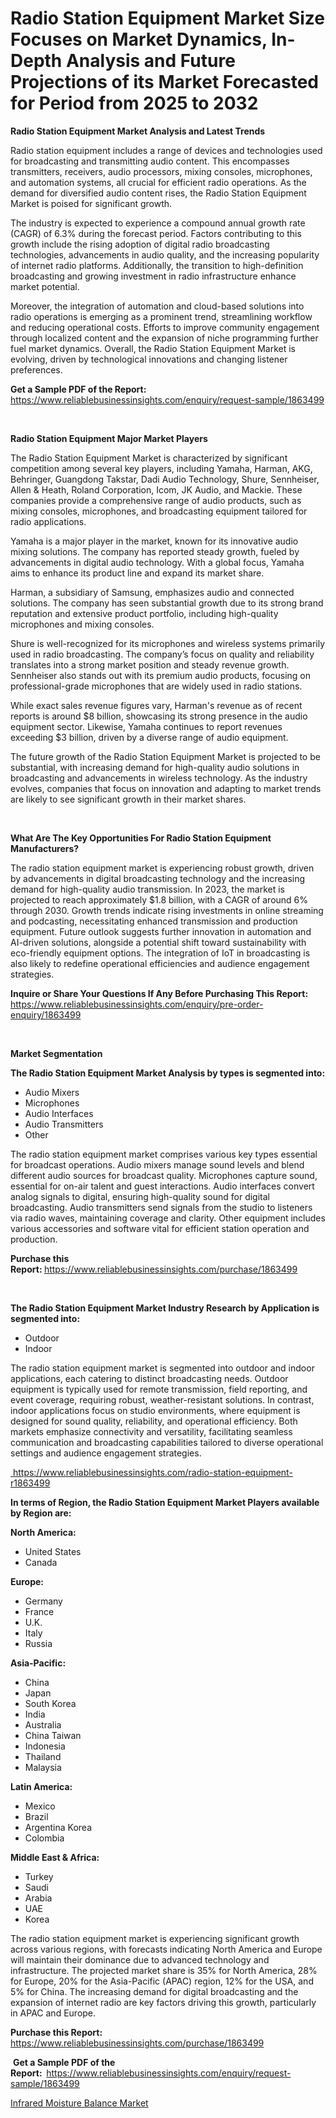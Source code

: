 <p><h1>Radio Station Equipment Market Size Focuses on Market Dynamics, In-Depth Analysis and Future Projections of its Market Forecasted for Period from 2025 to 2032</h1></p><p><strong>Radio Station Equipment Market Analysis and Latest Trends</strong></p>
<p><p>Radio station equipment includes a range of devices and technologies used for broadcasting and transmitting audio content. This encompasses transmitters, receivers, audio processors, mixing consoles, microphones, and automation systems, all crucial for efficient radio operations. As the demand for diversified audio content rises, the Radio Station Equipment Market is poised for significant growth. </p><p>The industry is expected to experience a compound annual growth rate (CAGR) of 6.3% during the forecast period. Factors contributing to this growth include the rising adoption of digital radio broadcasting technologies, advancements in audio quality, and the increasing popularity of internet radio platforms. Additionally, the transition to high-definition broadcasting and growing investment in radio infrastructure enhance market potential. </p><p>Moreover, the integration of automation and cloud-based solutions into radio operations is emerging as a prominent trend, streamlining workflow and reducing operational costs. Efforts to improve community engagement through localized content and the expansion of niche programming further fuel market dynamics. Overall, the Radio Station Equipment Market is evolving, driven by technological innovations and changing listener preferences.</p></p>
<p><strong>Get a Sample PDF of the Report:&nbsp;</strong> <a href="https://www.reliablebusinessinsights.com/enquiry/request-sample/1863499?utm_campaign=3288&utm_medium=2&utm_source=Github&utm_content=ia&utm_term=10042025&utm_id=radio-station-equipment">https://www.reliablebusinessinsights.com/enquiry/request-sample/1863499</a></p>
<p>&nbsp;</p>
<p><strong>Radio Station Equipment Major Market Players</strong></p>
<p><p>The Radio Station Equipment Market is characterized by significant competition among several key players, including Yamaha, Harman, AKG, Behringer, Guangdong Takstar, Dadi Audio Technology, Shure, Sennheiser, Allen & Heath, Roland Corporation, Icom, JK Audio, and Mackie. These companies provide a comprehensive range of audio products, such as mixing consoles, microphones, and broadcasting equipment tailored for radio applications.</p><p>Yamaha is a major player in the market, known for its innovative audio mixing solutions. The company has reported steady growth, fueled by advancements in digital audio technology. With a global focus, Yamaha aims to enhance its product line and expand its market share.</p><p>Harman, a subsidiary of Samsung, emphasizes audio and connected solutions. The company has seen substantial growth due to its strong brand reputation and extensive product portfolio, including high-quality microphones and mixing consoles.</p><p>Shure is well-recognized for its microphones and wireless systems primarily used in radio broadcasting. The company’s focus on quality and reliability translates into a strong market position and steady revenue growth. Sennheiser also stands out with its premium audio products, focusing on professional-grade microphones that are widely used in radio stations.</p><p>While exact sales revenue figures vary, Harman's revenue as of recent reports is around $8 billion, showcasing its strong presence in the audio equipment sector. Likewise, Yamaha continues to report revenues exceeding $3 billion, driven by a diverse range of audio equipment.</p><p>The future growth of the Radio Station Equipment Market is projected to be substantial, with increasing demand for high-quality audio solutions in broadcasting and advancements in wireless technology. As the industry evolves, companies that focus on innovation and adapting to market trends are likely to see significant growth in their market shares.</p></p>
<p>&nbsp;</p>
<p><strong>What Are The Key Opportunities For Radio Station Equipment Manufacturers?</strong></p>
<p><p>The radio station equipment market is experiencing robust growth, driven by advancements in digital broadcasting technology and the increasing demand for high-quality audio transmission. In 2023, the market is projected to reach approximately $1.8 billion, with a CAGR of around 6% through 2030. Growth trends indicate rising investments in online streaming and podcasting, necessitating enhanced transmission and production equipment. Future outlook suggests further innovation in automation and AI-driven solutions, alongside a potential shift toward sustainability with eco-friendly equipment options. The integration of IoT in broadcasting is also likely to redefine operational efficiencies and audience engagement strategies.</p></p>
<p><strong>Inquire or Share Your Questions If Any Before Purchasing This Report:</strong> <a href="https://www.reliablebusinessinsights.com/enquiry/pre-order-enquiry/1863499?utm_campaign=3288&utm_medium=2&utm_source=Github&utm_content=ia&utm_term=10042025&utm_id=radio-station-equipment">https://www.reliablebusinessinsights.com/enquiry/pre-order-enquiry/1863499</a></p>
<p>&nbsp;</p>
<p><strong>Market Segmentation</strong></p>
<p><strong>The Radio Station Equipment Market Analysis by types is segmented into:</strong></p>
<p><ul><li>Audio Mixers</li><li>Microphones</li><li>Audio Interfaces</li><li>Audio Transmitters</li><li>Other</li></ul></p>
<p><p>The radio station equipment market comprises various key types essential for broadcast operations. Audio mixers manage sound levels and blend different audio sources for broadcast quality. Microphones capture sound, essential for on-air talent and guest interactions. Audio interfaces convert analog signals to digital, ensuring high-quality sound for digital broadcasting. Audio transmitters send signals from the studio to listeners via radio waves, maintaining coverage and clarity. Other equipment includes various accessories and software vital for efficient station operation and production.</p></p>
<p><strong>Purchase this Report:&nbsp;</strong><a href="https://www.reliablebusinessinsights.com/purchase/1863499?utm_campaign=3288&utm_medium=2&utm_source=Github&utm_content=ia&utm_term=10042025&utm_id=radio-station-equipment">https://www.reliablebusinessinsights.com/purchase/1863499</a></p>
<p>&nbsp;</p>
<p><strong>The Radio Station Equipment Market Industry Research by Application is segmented into:</strong></p>
<p><ul><li>Outdoor</li><li>Indoor</li></ul></p>
<p><p>The radio station equipment market is segmented into outdoor and indoor applications, each catering to distinct broadcasting needs. Outdoor equipment is typically used for remote transmission, field reporting, and event coverage, requiring robust, weather-resistant solutions. In contrast, indoor applications focus on studio environments, where equipment is designed for sound quality, reliability, and operational efficiency. Both markets emphasize connectivity and versatility, facilitating seamless communication and broadcasting capabilities tailored to diverse operational settings and audience engagement strategies.</p></p>
<p><a href="https://www.reliablebusinessinsights.com/radio-station-equipment-r1863499?utm_campaign=3288&utm_medium=2&utm_source=Github&utm_content=ia&utm_term=10042025&utm_id=radio-station-equipment">&nbsp;https://www.reliablebusinessinsights.com/radio-station-equipment-r1863499</a></p>
<p><strong>In terms of Region, the Radio Station Equipment Market Players available by Region are:</strong></p>
<p>
    <p> <strong> North America: </strong>
        <ul>
            <li>United States</li>
            <li>Canada</li>
        </ul>
        </p> 
    <p> <strong> Europe: </strong>
        <ul>
            <li>Germany</li>
            <li>France</li>
            <li>U.K.</li>
            <li>Italy</li>
            <li>Russia</li>
        </ul>
        </p> 
    <p> <strong> Asia-Pacific: </strong>
        <ul>
            <li>China</li>
            <li>Japan</li>
            <li>South Korea</li>
            <li>India</li>
            <li>Australia</li>
            <li>China Taiwan</li>
            <li>Indonesia</li>
            <li>Thailand</li>
            <li>Malaysia</li>
        </ul>
        </p> 
    <p> <strong> Latin America: </strong>
        <ul>
            <li>Mexico</li>
            <li>Brazil</li>
            <li>Argentina Korea</li>
            <li>Colombia</li>
        </ul>
        </p> 
    <p> <strong> Middle East & Africa: </strong>
        <ul>
            <li>Turkey</li>
            <li>Saudi</li>
            <li>Arabia</li>
            <li>UAE</li>
            <li>Korea</li>
        </ul>
    </p>
    </p>
<p><p>The radio station equipment market is experiencing significant growth across various regions, with forecasts indicating North America and Europe will maintain their dominance due to advanced technology and infrastructure. The projected market share is 35% for North America, 28% for Europe, 20% for the Asia-Pacific (APAC) region, 12% for the USA, and 5% for China. The increasing demand for digital broadcasting and the expansion of internet radio are key factors driving this growth, particularly in APAC and Europe.</p></p>
<p><strong>Purchase this Report: </strong><a href="https://www.reliablebusinessinsights.com/purchase/1863499?utm_campaign=3288&utm_medium=2&utm_source=Github&utm_content=ia&utm_term=10042025&utm_id=radio-station-equipment">https://www.reliablebusinessinsights.com/purchase/1863499</a></p>
<p>&nbsp;<strong>Get a Sample PDF of the Report:&nbsp;&nbsp;</strong><a href="https://www.reliablebusinessinsights.com/enquiry/request-sample/1863499?utm_campaign=3288&utm_medium=2&utm_source=Github&utm_content=ia&utm_term=10042025&utm_id=radio-station-equipment">https://www.reliablebusinessinsights.com/enquiry/request-sample/1863499</a></p>
<p><strong></strong></p>
<p><p><a href="https://github.com/kaganalcinwv/Market-Research-Report-List-1/blob/main/infrared-moisture-balance-market.md?utm_campaign=3288&utm_medium=2&utm_source=Github&utm_content=ia&utm_term=10042025&utm_id=radio-station-equipment">Infrared Moisture Balance Market</a></p></p>